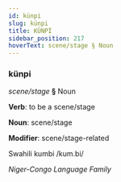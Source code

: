 ```yaml
---
id: künpi
slug: künpi
title: KÜNPİ
sidebar_position: 217
hoverText: scene/stage § Noun
---
```


### künpi

*scene/stage* **§** Noun

**Verb**: to be a scene/stage

**Noun**: scene/stage

**Modifier**: scene/stage-related

Swahili kumbi /kum.bi/

*Niger-Congo Language Family*